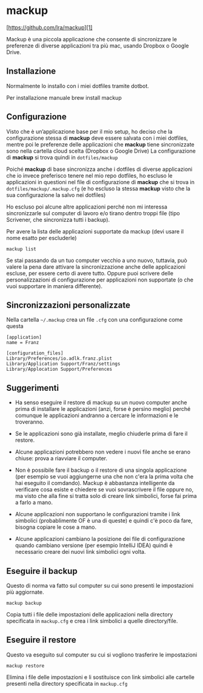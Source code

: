 # mackup
[https://github.com/lra/mackup][1]

Mackup è una piccola applicazione che consente di sincronizzare le preferenze di diverse applicazioni tra più mac, usando Dropbox o Google Drive.

## Installazione
Normalmente lo installo con i miei dotfiles tramite dotbot.

Per installazione manuale
	brew install mackup

## Configurazione
Visto che è un’applicazione base per il mio setup, ho deciso che la configurazione stessa di **mackup** deve essere salvata con i miei dotfiles, mentre poi le preferenze delle applicazioni che **mackup** tiene sincronizzate sono nella cartella cloud scelta (Dropbox o Google Drive)
La configurazione di **mackup** si trova quindi in `dotfiles/mackup`

Poiché **mackup** di base sincronizza anche i dotfiles di diverse applicazioni che io invece preferisco tenere nel mio repo dotfiles, ho escluso le applicazioni in questioni nel file di configurazione di **mackup** che si trova in `dotfiles/mackup/.mackup.cfg` (e ho escluso la stessa **mackup** visto che la sua configurazione la salvo nei dotfiles)

Ho escluso poi alcune altre applicazioni perché non mi interessa sincronizzarle sul computer di lavoro e/o tirano dentro troppi file (tipo Scrivener, che sincronizza tutti i backup).

Per avere la lista delle applicazioni supportate da mackup (devi usare il nome esatto per escluderle)

	mackup list

Se stai passando da un tuo computer vecchio a uno nuovo, tuttavia, può valere la pena dare attivare la sincronizzazione anche delle applicazioni escluse, per essere certo di avere tutto.
Oppure puoi scrivere delle personalizzazioni di configurazione per applicazioni non supportate (o che vuoi supportare in maniera differente).

## Sincronizzazioni personalizzate
Nella cartella `~/.mackup` crea un file `.cfg` con una configurazione come questa

	[application]
	name = Franz

	[configuration_files]
	Library/Preferences/io.adlk.franz.plist
	Library/Application Support/Franz/settings
	Library/Applocation Support/Preferences

## Suggerimenti

- Ha senso eseguire il restore di mackup su un nuovo computer anche prima di installare le applicazioni (anzi, forse è persino meglio) perché comunque le applicazioni andranno a cercare le informazioni e le troveranno.

- Se le applicazioni sono già installate, meglio chiuderle prima di fare il restore.

- Alcune applicazioni potrebbero non vedere i nuovi file anche se erano chiuse: prova a riavviare il computer.

- Non è possibile fare il backup o il restore di una singola applicazione (per esempio se vuoi aggiungerne una che non c'era la prima volta che hai eseguito il comdando). Mackup è abbastanza intelligente da verificare cosa esiste e chiedere se vuoi sovrascrivere il file oppure no, ma visto che alla fine si tratta solo di creare link simbolici, forse fai prima a farlo a mano.

- Alcune applicazioni non supportano le configurazioni tramite i link simbolici (probablimente OF è una di queste) e quindi c'è poco da fare, bisogna copiare le cose a mano.

- Alcune applicazioni cambiano la posizione dei file di configurazione quando cambiano versione (per esempio IntelliJ IDEA) quindi è necessario creare dei nuovi link simbolici ogni volta.

## Eseguire il backup

Questo di norma va fatto sul computer su cui sono presenti le impostazioni più aggiornate.

	mackup backup

Copia tutti i file delle impostazioni delle applicazioni nella directory specificata in `mackup.cfg` e crea i link simbolici a quelle directory/file.

## Eseguire il restore

Questo va eseguito sul computer su cui si vogliono trasferire le impostazioni

	mackup restore

Elimina i file delle impostazioni e li sostituisce con link simbolici alle cartelle presenti nella directory specificata in `mackup.cfg`


[1]:	https://github.com/lra/mackup
